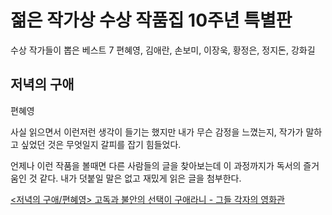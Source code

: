 # 젊은 작가상 수상 작품집 10주년 특별판

수상 작가들이 뽑은 베스트 7
편혜영, 김애란, 손보미, 이장욱, 황정은, 정지돈, 강화길

## 저녁의 구애

편혜영

사실 읽으면서 이런저런 생각이 들기는 했지만 내가 무슨 감정을 느꼈는지, 작가가 말하고 싶었던 것은 무엇일지 갈피를 잡기 힘들었다.

언제나 이런 작품을 볼때면 다른 사람들의 글을 찾아보는데 이 과정까지가 독서의 즐거움인 것 같다. 내가 덧붙일 말은 없고 재밌게 읽은 글을 첨부한다.

[<저녁의 구애/편혜영> 고독과 불안의 선택이 구애라니 - 그들 각자의 영화관](https://blog.naver.com/PostView.nhn?blogId=moony0ju&logNo=60111249211)
